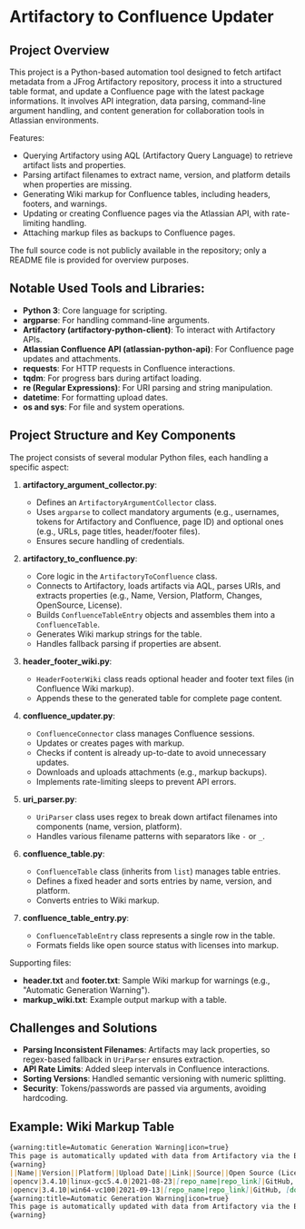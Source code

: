 # Artifactory to Confluence Updater

## Project Overview
This project is a Python-based automation tool designed to fetch artifact metadata from a JFrog Artifactory repository, process it into a structured table format, and update a Confluence page with the latest package informations. It involves API integration, data parsing, command-line argument handling, and content generation for collaboration tools in Atlassian environments. 

Features:
- Querying Artifactory using AQL (Artifactory Query Language) to retrieve artifact lists and properties.
- Parsing artifact filenames to extract name, version, and platform details when properties are missing.
- Generating Wiki markup for Confluence tables, including headers, footers, and warnings.
- Updating or creating Confluence pages via the Atlassian API, with rate-limiting handling.
- Attaching markup files as backups to Confluence pages.

The full source code is not publicly available in the repository; only a README file is provided for overview purposes.

## Notable Used Tools and Libraries:
- **Python 3**: Core language for scripting.
- **argparse**: For handling command-line arguments.
- **Artifactory (artifactory-python-client)**: To interact with Artifactory APIs.
- **Atlassian Confluence API (atlassian-python-api)**: For Confluence page updates and attachments.
- **requests**: For HTTP requests in Confluence interactions.
- **tqdm**: For progress bars during artifact loading.
- **re (Regular Expressions)**: For URI parsing and string manipulation.
- **datetime**: For formatting upload dates.
- **os and sys**: For file and system operations.

## Project Structure and Key Components
The project consists of several modular Python files, each handling a specific aspect:

1. **artifactory_argument_collector.py**:
   - Defines an `ArtifactoryArgumentCollector` class.
   - Uses `argparse` to collect mandatory arguments (e.g., usernames, tokens for Artifactory and Confluence, page ID) and optional ones (e.g., URLs, page titles, header/footer files).
   - Ensures secure handling of credentials.

2. **artifactory_to_confluence.py**:
   - Core logic in the `ArtifactoryToConfluence` class.
   - Connects to Artifactory, loads artifacts via AQL, parses URIs, and extracts properties (e.g., Name, Version, Platform, Changes, OpenSource, License).
   - Builds `ConfluenceTableEntry` objects and assembles them into a `ConfluenceTable`.
   - Generates Wiki markup strings for the table.
   - Handles fallback parsing if properties are absent.

3. **header_footer_wiki.py**:
   - `HeaderFooterWiki` class reads optional header and footer text files (in Confluence Wiki markup).
   - Appends these to the generated table for complete page content.

4. **confluence_updater.py**:
   - `ConfluenceConnector` class manages Confluence sessions.
   - Updates or creates pages with markup.
   - Checks if content is already up-to-date to avoid unnecessary updates.
   - Downloads and uploads attachments (e.g., markup backups).
   - Implements rate-limiting sleeps to prevent API errors.

5. **uri_parser.py**:
   - `UriParser` class uses regex to break down artifact filenames into components (name, version, platform).
   - Handles various filename patterns with separators like `-` or `_`.

6. **confluence_table.py**:
   - `ConfluenceTable` class (inherits from `list`) manages table entries.
   - Defines a fixed header and sorts entries by name, version, and platform.
   - Converts entries to Wiki markup.

7. **confluence_table_entry.py**:
   - `ConfluenceTableEntry` class represents a single row in the table.
   - Formats fields like open source status with licenses into markup.

Supporting files:
- **header.txt** and **footer.txt**: Sample Wiki markup for warnings (e.g., "Automatic Generation Warning").
- **markup_wiki.txt**: Example output markup with a table.

## Challenges and Solutions
- **Parsing Inconsistent Filenames**: Artifacts may lack properties, so regex-based fallback in `UriParser` ensures extraction.
- **API Rate Limits**: Added sleep intervals in Confluence interactions.
- **Sorting Versions**: Handled semantic versioning with numeric splitting.
- **Security**: Tokens/passwords are passed via arguments, avoiding hardcoding.

## Example: Wiki Markup Table
```markdown
{warning:title=Automatic Generation Warning|icon=true}
This page is automatically updated with data from Artifactory via the Bamboo Job {status:colour=yellow|title=ADD LINK|subtle=false}. Please do not edit it manually!
{warning}
||Name||Version||Platform||Upload Date||Link||Source||Open Source (License)||Changes||
|opencv|3.4.10|linux-gcc5.4.0|2021-08-23|[repo_name|repo_link]|GitHub, [download_source]|True|[Changes]|
|opencv|3.4.10|win64-vc100|2021-09-13|[repo_name|repo_link]|GitHub, [download_source]|True|[Changes]|
{warning:title=Automatic Generation Warning|icon=true}
This page is automatically updated with data from Artifactory via the Bamboo Job {status:colour=yellow|title=ADD LINK|subtle=false}. Please do not edit it manually!
{warning}
```
